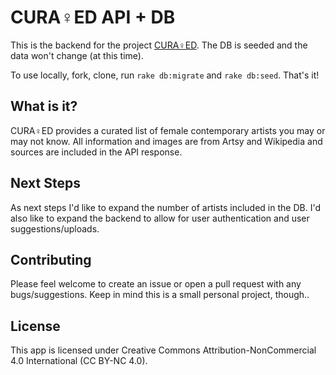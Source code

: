 # CURA♀ED API + DB

This is the backend for the project <a href="https://github.com/jessmitch42/art-app-frontend">CURA♀ED</a>. The DB is seeded and the data won't change (at this time).

To use locally, fork, clone, run `rake db:migrate` and `rake db:seed`. That's it!

## What is it?
CURA♀ED provides a curated list of female contemporary artists you may or may not know. All information and images are from Artsy and Wikipedia and sources are included in the API response.

## Next Steps
As next steps I'd like to expand the number of artists included in the DB. I'd also like to expand the backend to allow for user authentication and user suggestions/uploads. 

## Contributing
Please feel welcome to create an issue or open a pull request with any bugs/suggestions. Keep in mind this is a small personal project, though..

## License
This app is licensed under Creative Commons Attribution-NonCommercial 4.0 International (CC BY-NC 4.0).
